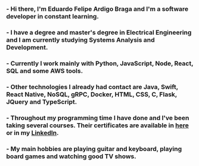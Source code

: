### - Hi there, I'm Eduardo Felipe Ardigo Braga and I'm a software developer in constant learning. 

### - I have a degree and master's degree in Electrical Engineering and I am currently studying Systems Analysis and Development.

### - Currently I work mainly with Python, JavaScript, Node, React, SQL and some AWS tools.

### - Other technologies I already had contact are Java, Swift, React Native, NoSQL, gRPC, Docker, HTML, CSS, C, Flask, JQuery and TypeScript.

### - Throughout my programming time I have done and I've been taking several courses. Their certificates are available in [here](./certificates/) or in my [LinkedIn](https://www.linkedin.com/in/eduardo-braga/).

### - My main hobbies are playing guitar and keyboard, playing board games and watching good TV shows.
